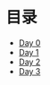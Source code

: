 # 目录

- [Day 0](./diary/2020-06-17.md)
- [Day 1](./diary/2020-06-18.md)
- [Day 2](./diary/2020-06-19.md)
- [Day 3](./diary/2020-06-20.md)
